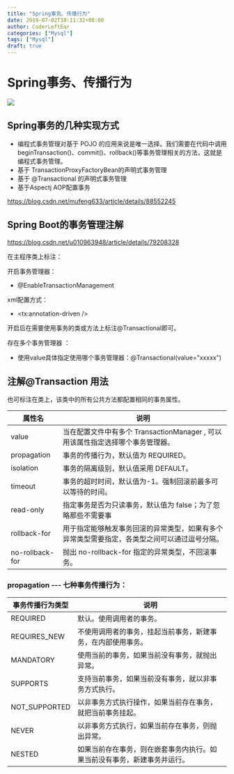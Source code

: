 ```yaml
---
title: "Spring事务、传播行为"
date: 2019-07-02T18:11:32+08:00
author: CoderLeftEar
categories: ["Mysql"]
tags: ["Mysql"]
draft: true
---
```


# Spring事务、传播行为

![](http://5b0988e595225.cdn.sohucs.com/q_70,c_zoom,w_640/images/20200408/9a2179111b634cbd9730b9b99f9d7cfc.jpeg)



## Spring事务的几种实现方式

- 编程式事务管理对基于 POJO 的应用来说是唯一选择。我们需要在代码中调用beginTransaction()、commit()、rollback()等事务管理相关的方法，这就是编程式事务管理。
- 基于 TransactionProxyFactoryBean的声明式事务管理
- 基于 @Transactional 的声明式事务管理
- 基于Aspectj AOP配置事务

https://blog.csdn.net/mufeng633/article/details/88552245 



## Spring Boot的事务管理注解

 https://blog.csdn.net/u010963948/article/details/79208328 

在主程序类上标注：

开启事务管理器：

- @EnableTransactionManagement  

xml配置方式：

- <tx:annotation-driven />

开启后在需要使用事务的类或方法上标注@Transactional即可。 

存在多个事务管理器 ：

- 使用value具体指定使用哪个事务管理器：@Transactional(value="xxxxx")



## 注解@Transaction 用法

也可标注在类上，该类中的所有公共方法都配置相同的事务属性。

| 属性名           | 说明                                                         |
| ---------------- | ------------------------------------------------------------ |
| value            | 当在配置文件中有多个 TransactionManager , 可以用该属性指定选择哪个事务管理器。 |
| propagation      | 事务的传播行为，默认值为 REQUIRED。                          |
| isolation        | 事务的隔离级别，默认值采用 DEFAULT。                         |
| timeout          | 事务的超时时间，默认值为-1。强制回滚前最多可以等待的时间。   |
| read-only        | 指定事务是否为只读事务，默认值为 false；为了忽略那些不需要事 |
| rollback-for     | 用于指定能够触发事务回滚的异常类型，如果有多个异常类型需要指定，各类型之间可以通过逗号分隔。 |
| no-rollback- for | 抛出 no-rollback-for 指定的异常类型，不回滚事务。            |

### propagation --- 七种事务传播行为：

| 事务传播行为类型 | 说明                                                         |
| ---------------- | ------------------------------------------------------------ |
| REQUIRED         | 默认。使用调用者的事务。                                     |
| REQUIRES_NEW     | 不使用调用者的事务，挂起当前事务，新建事务，在内部使用事务。 |
| MANDATORY        | 使用当前的事务，如果当前没有事务，就抛出异常。               |
| SUPPORTS         | 支持当前事务，如果当前没有事务，就以非事务方式执行。         |
| NOT_SUPPORTED    | 以非事务方式执行操作，如果当前存在事务，就把当前事务挂起。   |
| NEVER            | 以非事务方式执行，如果当前存在事务，则抛出异常。             |
| NESTED           | 如果当前存在事务，则在嵌套事务内执行。如果当前没有事务，新建事务并运行。 |





